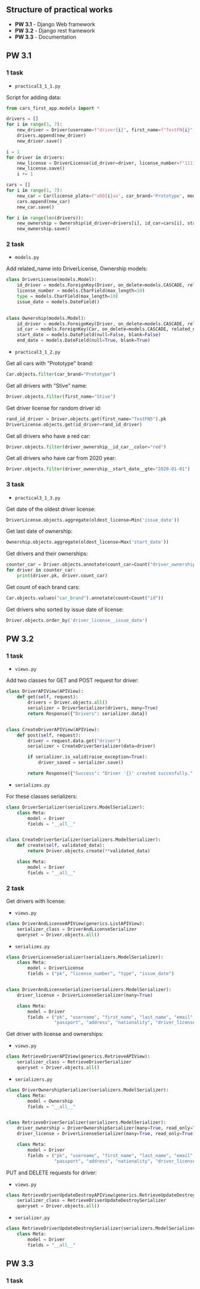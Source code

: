 ##  Structure of practical works

* **PW 3.1** - Django Web framework
* **PW 3.2** - Django rest framework
* **PW 3.3** - Documentation

## PW 3.1
### 1 task

* `practical3_1_1.py`

Script for adding data:
```python
from cars_first_app.models import *

drivers = []
for i in range(1, 7):
    new_driver = Driver(username=f"driver{i}", first_name=f"TestFN{i}", last_name=f"TestSN{i}", birthday=f"2000-07-0{i}", passport=f"111111111{i}", password="123")
    drivers.append(new_driver)
    new_driver.save()

i = 1
for driver in drivers:
    new_license = DriverLicense(id_driver=driver, license_number=f"111111111{i}", type='B', issue_date=f"2022-12-0{i}")
    new_license.save()
    i += 1

cars = []
for i in range(1, 7):
    new_car = Car(license_plate=f"a00{i}aa", car_brand='Prototype', model=f"v{i}")
    cars.append(new_car)
    new_car.save()

for i in range(len(drivers)):
    new_ownership = Ownership(id_driver=drivers[i], id_car=cars[i], start_date=f"2020-01-0{i+1}", end_date=f"2022-12-0{i+1}")
    new_ownership.save()
```

### 2 task

* `models.py`

Add related_name into DriverLicense, Ownership models:
```python
class DriverLicense(models.Model):
    id_driver = models.ForeignKey(Driver, on_delete=models.CASCADE, related_name="driver_license")
    license_number = models.CharField(max_length=10)
    type = models.CharField(max_length=10)
    issue_date = models.DateField()
    

class Ownership(models.Model):
    id_driver = models.ForeignKey(Driver, on_delete=models.CASCADE, related_name="driver_ownership")
    id_car = models.ForeignKey(Car, on_delete=models.CASCADE, related_name="car_ownership")
    start_date = models.DateField(null=False, blank=False)
    end_date = models.DateField(null=True, blank=True)
```

* `practical3_1_2.py`

Get all cars with "Prototype" brand:
```python
Car.objects.filter(car_brand="Prototype")
```

Get all drivers with "Stive" name:
```python
Driver.objects.filter(first_name="Stive")
```

Get driver license for random driver id:
```python
rand_id_driver = Driver.objects.get(first_name="TestFN5").pk
DriverLicense.objects.get(id_driver=rand_id_driver)
```

Get all drivers who have a red car:
```python
Driver.objects.filter(driver_ownership__id_car__color="red")
```

Get all drivers who have car from 2020 year:
```python
Driver.objects.filter(driver_ownership__start_date__gte="2020-01-01")
```

### 3 task

* `practical3_1_3.py`

Get date of the oldest driver license:
```python
DriverLicense.objects.aggregate(oldest_license=Min('issue_date'))
```

Get last date of ownership: 
```python
Ownership.objects.aggregate(oldest_license=Max('start_date'))
```

Get drivers and their ownerships:
```python
counter_car = Driver.objects.annotate(count_car=Count("driver_ownership"))
for driver in counter_car:
    print(driver.pk, driver.count_car)
```

Get count of each brand cars:
```python
Car.objects.values("car_brand").annotate(count=Count("id"))
```

Get drivers who sorted by issue date of license:
```python
Driver.objects.order_by('driver_license__issue_date')
```

## PW 3.2
### 1 task

* `views.py`

Add two classes for GET and POST request for driver:
```python
class DriverAPIView(APIView):
    def get(self, request):
        drivers = Driver.objects.all()
        serializer = DriverSerializer(drivers, many=True)
        return Response({"Drivers": serializer.data})


class CreateDriverAPIView(APIView):
    def post(self, request):
        driver = request.data.get("driver")
        serializer = CreateDriverSerializer(data=driver)

        if serializer.is_valid(raise_exception=True):
            driver_saved = serializer.save()

        return Response({"Success": "Driver '{}' created succesfully.".format(driver_saved.username)})
```

* `serializes.py`

For these classes serializers:
```python
class DriverSerializer(serializers.ModelSerializer):
    class Meta:
        model = Driver
        fields = "__all__"


class CreateDriverSerializer(serializers.ModelSerializer):
    def create(self, validated_data):
        return Driver.objects.create(**validated_data)

    class Meta:
        model = Driver
        fields = "__all__"
```

### 2 task

Get drivers with license:

* `views.py`

```python
class DriverAndLicenseAPIView(generics.ListAPIView):
    serializer_class = DriverAndLicenseSerializer
    queryset = Driver.objects.all()
```

* `serializes.py`

```python
class DriverLicenseSerializer(serializers.ModelSerializer):
    class Meta:
        model = DriverLicense
        fields = ("pk", "license_number", "type", "issue_date")


class DriverAndLicenseSerializer(serializers.ModelSerializer):
    driver_license = DriverLicenseSerializer(many=True)

    class Meta:
        model = Driver
        fields = ("pk", "username", "first_name", "last_name", "email", "birthday",
                  "passport", "address", "nationality", "driver_license")
```

Get driver with license and ownerships:

* `views.py`

```python
class RetrieveDriverAPIView(generics.RetrieveAPIView):
    serializer_class = RetrieveDriverSerializer
    queryset = Driver.objects.all()
```

* `serializers.py`

```python
class DriverOwnershipSerializer(serializers.ModelSerializer):
    class Meta:
        model = Ownership
        fields = "__all__"


class RetrieveDriverSerializer(serializers.ModelSerializer):
    driver_ownership = DriverOwnershipSerializer(many=True, read_only=True)
    driver_license = DriverLicenseSerializer(many=True, read_only=True)

    class Meta:
        model = Driver
        fields = ("pk", "username", "first_name", "last_name", "email", "birthday",
                  "passport", "address", "nationality", "driver_license", "driver_ownership")
```

PUT and DELETE requests for driver:

* `views.py`

```python
class RetrieveDriverUpdateDestroyAPIView(generics.RetrieveUpdateDestroyAPIView):
    serializer_class = RetrieveDriverUpdateDestroySerializer
    queryset = Driver.objects.all()
```

* `serializer.py`

```python
class RetrieveDriverUpdateDestroySerializer(serializers.ModelSerializer):
    class Meta:
        model = Driver
        fields = "__all__"
```

## PW 3.3
### 1 task

